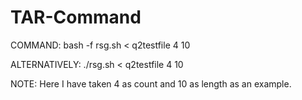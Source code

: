 # TAR-Command

COMMAND:         bash -f rsg.sh < q2testfile 4 10

ALTERNATIVELY:   ./rsg.sh < q2testfile 4 10



NOTE: Here I have taken 4 as count and 10 as length as an example.
